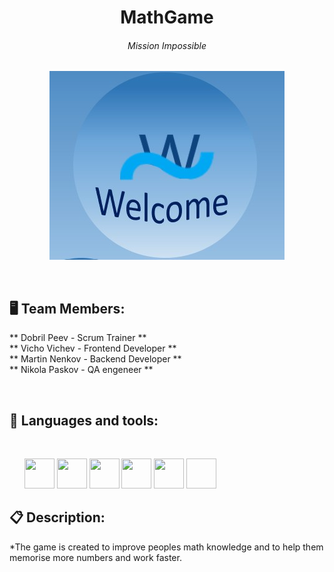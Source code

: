 <h1 align="center">MathGame</h1>
<h6 align="center">Mission Impossible</h6>
<p align="center">
<img src="Documents/logo.jpg">
</p>

 


## 🖥 Team Members:
** Dobril Peev - Scrum Trainer ** <br>
** Vicho Vichev - Frontend Developer ** <br>
** Martin Nenkov - Backend Developer ** <br>
** Nikola Paskov - QA engeneer **

 


## 🚀 Languages and tools:

 

<p align="left">     
<img src="https://img.icons8.com/color/48/000000/c-plus-plus-logo.png" width = 48px height = 48px>
<img src="https://upload.wikimedia.org/wikipedia/commons/thumb/2/2c/Visual_Studio_Icon_2022.svg/1200px-Visual_Studio_Icon_2022.svg.png" width = 48px height = 48px>
<img src="https://upload.wikimedia.org/wikipedia/commons/thumb/f/f4/Raylib_logo.png/120px-Raylib_logo.png?20200407220851" width = 48px height = 48px>
<img src="https://upload.wikimedia.org/wikipedia/commons/thumb/7/73/Microsoft_Excel_2013-2019_logo.svg/2170px-Microsoft_Excel_2013-2019_logo.svg.png" width = 48px height = 48px>
<img src="https://upload.wikimedia.org/wikipedia/commons/thumb/1/16/Microsoft_PowerPoint_2013-2019_logo.svg/2255px-Microsoft_PowerPoint_2013-2019_logo.svg.png" width = 48px height = 48px>
  <img src[="https://w7.pngwing.com/pngs/89/291/png-transparent-microsoft-word-logo-microsoft-word-office-open-xml-document-computer-icons-computer-file-word-file-icon-blue-angle-text.png"width = 48px height = 48px>



## 📋 Description:

*The game is created to improve peoples math knowledge and to help them memorise more numbers and work faster. 

 



